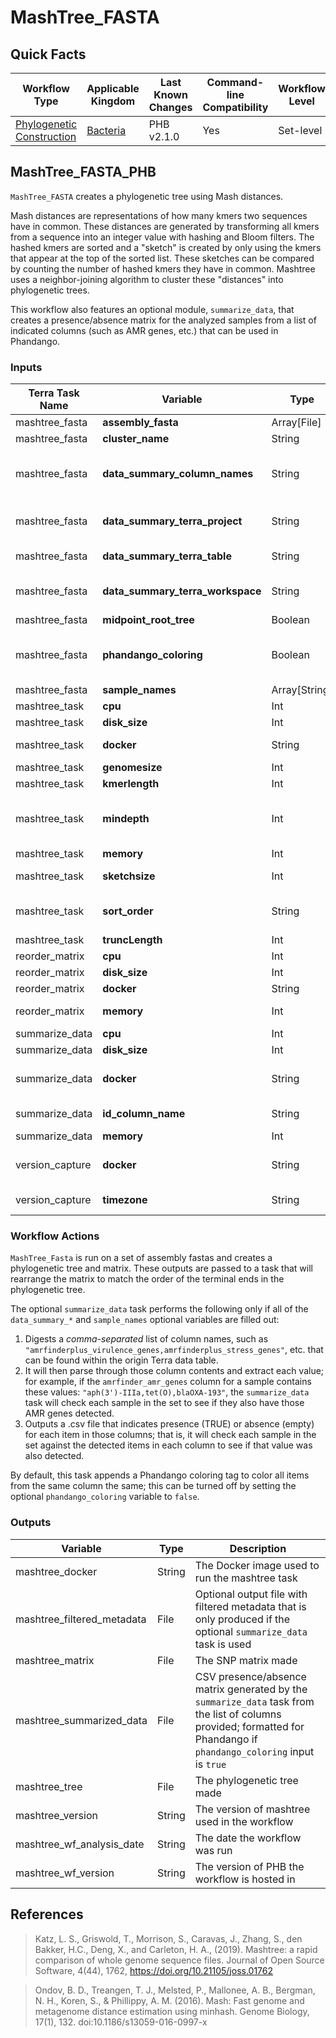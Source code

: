 # MashTree_FASTA

## Quick Facts

| **Workflow Type** | **Applicable Kingdom** | **Last Known Changes** | **Command-line Compatibility** | **Workflow Level** |
|---|---|---|---|---|
| [Phylogenetic Construction](../../workflows_overview/workflows_type.md/#phylogenetic-construction) | [Bacteria](../../workflows_overview/workflows_kingdom.md/#bacteria) | PHB v2.1.0 | Yes | Set-level |

## MashTree_FASTA_PHB

`MashTree_FASTA` creates a phylogenetic tree using Mash distances.

Mash distances are representations of how many kmers two sequences have in common. These distances are generated by transforming all kmers from a sequence into an integer value with hashing and Bloom filters. The hashed kmers are sorted and a "sketch" is created by only using the kmers that appear at the top of the sorted list. These sketches can be compared by counting the number of hashed kmers they have in common. Mashtree uses a neighbor-joining algorithm to cluster these "distances" into phylogenetic trees.

This workflow also features an optional module, `summarize_data`, that creates a presence/absence matrix for the analyzed samples from a list of indicated columns (such as AMR genes, etc.) that can be used in Phandango.

### Inputs

<div class="searchable-table" markdown="1">

| **Terra Task Name** | **Variable** | **Type** | **Description** | **Default Value** | **Terra Status** |
|---|---|---|---|---|---|
| mashtree_fasta | **assembly_fasta** | Array[File] | The set of assembly fastas | | Required |
| mashtree_fasta | **cluster_name** | String | Free text string used to label output files | | Required |
| mashtree_fasta | **data_summary_column_names** | String | A comma-separated list of the column names from the sample-level data table for generating a data summary (presence/absence .csv matrix); e.g., "amrfinderplus_amr_genes,amrfinderplus_virulence_genes" |  | Optional |
| mashtree_fasta | **data_summary_terra_project** | String | The billing project for your current workspace. This can be found after the "#workspaces/" section in the workspace's URL |  | Optional |
| mashtree_fasta | **data_summary_terra_table** | String | The name of the sample-level Terra data table that will be used for generating a data summary |  | Optional |
| mashtree_fasta | **data_summary_terra_workspace** | String | The name of the Terra workspace you are in. This can be found at the top of the webpage, or in the URL after the billing project. |  | Optional |
| mashtree_fasta | **midpoint_root_tree** | Boolean | If true, midpoint root the final tree | FALSE | Optional |
| mashtree_fasta | **phandango_coloring** | Boolean | Boolean variable that tells the data summary task and the reorder matrix task to include a suffix that enables consistent coloring on Phandango; by default, this suffix is not added. To add this suffix set this variable to true. | FALSE | Optional |
| mashtree_fasta | **sample_names** | Array[String] | The list of samples | | Optional |
| mashtree_task | **cpu** | Int | Number of CPUs to allocate to the task | 16 | Optional |
| mashtree_task | **disk_size** | Int | Amount of storage (in GB) to allocate to the task | 100 | Optional |
| mashtree_task | **docker** | String | The Docker container to use for the task | "us-docker.pkg.dev/general-theiagen/staphb/mashtree:1.2.0" | Optional |
| mashtree_task | **genomesize** | Int | Genome size of the input samples | 5000000 | Ooptional |
| mashtree_task | **kmerlength** | Int | Hashes will be based on strings of this many nucleotides | 21 | Optional |
| mashtree_task | **mindepth** | Int | If set to zero, mashtree will run in "accurate" mode as it will chose a mindepth by itself in a slower method; this value otherwise indicates the minimum number of times a kmer must appear in order to be included | 5 | Optional |
| mashtree_task | **memory** | Int | Amount of memory/RAM (in GB) to allocate to the task | 64 | Optional |
| mashtree_task | **sketchsize** | Int | Each sketch will have at most this many non-redundant min-hashes | 10000 | Optional |
| mashtree_task | **sort_order** | String | For neighbor-joining, the sort order can make a difference. Options include: "ABC" (alphabetical), "random", "input-order" | "ABC" | Optional |
| mashtree_task | **truncLength** | Int | How many characters to keep in a filename | 250 | Optional |
| reorder_matrix | **cpu** | Int | Number of CPUs to allocate to the task | 100 | Optional |
| reorder_matrix | **disk_size** | Int | Amount of storage (in GB) to allocate to the task | 2 | Optional |
| reorder_matrix | **docker** | String | The Docker container to use for the task | 100 | Optional |
| reorder_matrix | **memory** | Int | Amount of memory/RAM (in GB) to allocate to the task | us-docker.pkg.dev/general-theiagen/staphb/mykrobe:0.12.1 | Optional |
| summarize_data | **cpu** | Int | Number of CPUs to allocate to the task | 8 | Optional |
| summarize_data | **disk_size** | Int | Amount of storage (in GB) to allocate to the task | 100 | Optional |
| summarize_data | **docker** | String | The Docker container to use for the task | us-docker.pkg.dev/general-theiagen/theiagen/terra-tools:2023-03-16 | Optional |
| summarize_data | **id_column_name** | String | If the sample IDs are in a different column to samplenames, it can be passed here and it will be used instead. |  | Optional |
| summarize_data | **memory** | Int | Amount of memory/RAM (in GB) to allocate to the task | 8 | Optional |
| version_capture | **docker** | String | The Docker container to use for the task | "us-docker.pkg.dev/general-theiagen/theiagen/alpine-plus-bash:3.20.0" | Optional |
| version_capture | **timezone** | String | Set the time zone to get an accurate date of analysis (uses UTC by default) |  | Optional |

</div>

### Workflow Actions

`MashTree_Fasta` is run on a set of assembly fastas and creates a phylogenetic tree and matrix. These outputs are passed to a task that will rearrange the matrix to match the order of the terminal ends in the phylogenetic tree.

The optional `summarize_data` task performs the following only if all of the `data_summary_*` and `sample_names` optional variables are filled out:

1. Digests a _comma-separated_  list of column names, such as `"amrfinderplus_virulence_genes,amrfinderplus_stress_genes"`, etc. that can be found within the origin Terra data table.
2. It will then parse through those column contents and extract each value; for example, if the `amrfinder_amr_genes` column for a sample contains these values: `"aph(3')-IIIa,tet(O),blaOXA-193"`, the `summarize_data` task will check each sample in the set to see if they also have those AMR genes detected.
3. Outputs a .csv file that indicates presence (TRUE) or absence (empty) for each item in those columns; that is, it will check each sample in the set against the detected items in each column to see if that value was also detected.

By default, this task appends a Phandango coloring tag to color all items from the same column the same; this can be turned off by setting the optional `phandango_coloring` variable to `false`.

### Outputs

<div class="searchable-table" markdown="1">

| **Variable** | **Type** | **Description** |
|---|---|---|
| mashtree_docker | String | The Docker image used to run the mashtree task |
| mashtree_filtered_metadata | File | Optional output file with filtered metadata that is only produced if the optional `summarize_data` task is used |
| mashtree_matrix | File | The SNP matrix made |
| mashtree_summarized_data | File | CSV presence/absence matrix generated by the `summarize_data` task from the list of columns provided; formatted for Phandango if `phandango_coloring` input is `true` |
| mashtree_tree | File | The phylogenetic tree made |
| mashtree_version | String | The version of mashtree used in the workflow |
| mashtree_wf_analysis_date | String | The date the workflow was run |
| mashtree_wf_version | String | The version of PHB the workflow is hosted in |

</div>

## References

> Katz, L. S., Griswold, T., Morrison, S., Caravas, J., Zhang, S., den Bakker, H.C., Deng, X., and Carleton, H. A., (2019). Mashtree: a rapid comparison of whole genome sequence files. Journal of Open Source Software, 4(44), 1762, <https://doi.org/10.21105/joss.01762>
<!-- -->
>Ondov, B. D., Treangen, T. J., Melsted, P., Mallonee, A. B., Bergman, N. H., Koren, S., & Phillippy, A. M. (2016). Mash: Fast genome and metagenome distance estimation using minhash. Genome Biology, 17(1), 132. doi:10.1186/s13059-016-0997-x
